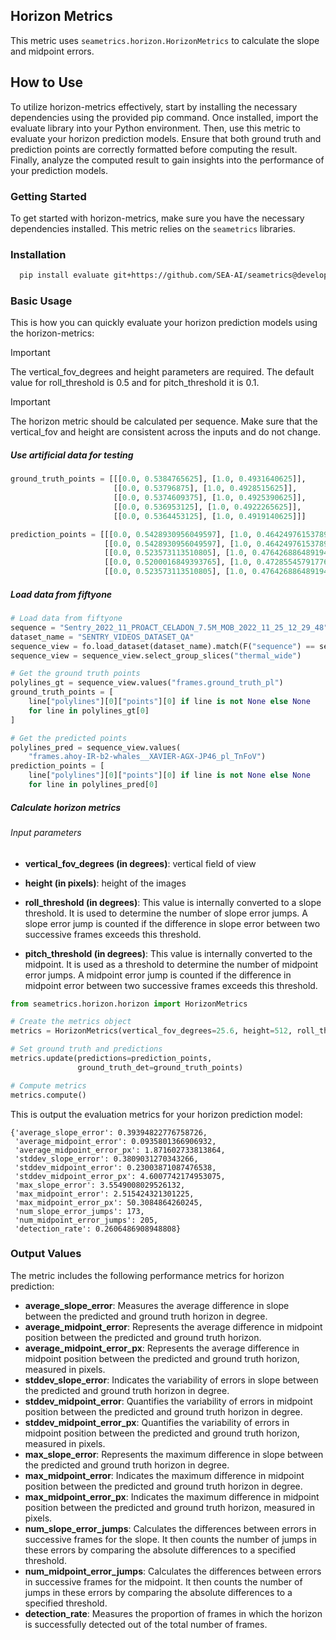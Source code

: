 ## Horizon Metrics

This metric uses `seametrics.horizon.HorizonMetrics` to calculate the slope and midpoint errors.

## How to Use

To utilize horizon-metrics effectively, start by installing the necessary dependencies using the provided pip command. Once installed, import the evaluate library into your Python environment. Then, use this metric to evaluate your horizon prediction models. Ensure that both ground truth and prediction points are correctly formatted before computing the result. Finally, analyze the computed result to gain insights into the performance of your prediction models.

### Getting Started

To get started with horizon-metrics, make sure you have the necessary dependencies installed. This metric relies on the `seametrics` libraries.

### Installation

```sh
  pip install evaluate git+https://github.com/SEA-AI/seametrics@develop
```

### Basic Usage

This is how you can quickly evaluate your horizon prediction models using the horizon-metrics:

> [!IMPORTANT]  
> The vertical_fov_degrees and height parameters are required. The default value for roll_threshold is 0.5 and for pitch_threshold it is 0.1.

> [!IMPORTANT]  
> The horizon metric should be calculated per sequence. Make sure that the vertical_fov and height are consistent across the inputs and do not change.

##### Use artificial data for testing

```python
ground_truth_points = [[[0.0, 0.5384765625], [1.0, 0.4931640625]],
                       [[0.0, 0.53796875], [1.0, 0.4928515625]],
                       [[0.0, 0.5374609375], [1.0, 0.4925390625]],
                       [[0.0, 0.536953125], [1.0, 0.4922265625]],
                       [[0.0, 0.5364453125], [1.0, 0.4919140625]]]

prediction_points = [[[0.0, 0.5428930956049597], [1.0, 0.4642497615378973]],
                     [[0.0, 0.5428930956049597], [1.0, 0.4642497615378973]],
                     [[0.0, 0.523573113510805], [1.0, 0.47642688648919496]],
                     [[0.0, 0.5200016849393765], [1.0, 0.4728554579177664]],
                     [[0.0, 0.523573113510805], [1.0, 0.47642688648919496]]]
```

##### Load data from fiftyone

```python
# Load data from fiftyone
sequence = "Sentry_2022_11_PROACT_CELADON_7.5M_MOB_2022_11_25_12_29_48"
dataset_name = "SENTRY_VIDEOS_DATASET_QA"
sequence_view = fo.load_dataset(dataset_name).match(F("sequence") == sequence)
sequence_view = sequence_view.select_group_slices("thermal_wide")

# Get the ground truth points
polylines_gt = sequence_view.values("frames.ground_truth_pl")
ground_truth_points = [
    line["polylines"][0]["points"][0] if line is not None else None
    for line in polylines_gt[0]
]

# Get the predicted points
polylines_pred = sequence_view.values(
    "frames.ahoy-IR-b2-whales__XAVIER-AGX-JP46_pl_TnFoV")
prediction_points = [
    line["polylines"][0]["points"][0] if line is not None else None
    for line in polylines_pred[0]
```

##### Calculate horizon metrics

###### Input parameters

- **vertical_fov_degrees (in degrees)**: vertical field of view
- **height (in pixels)**: height of the images
- **roll_threshold (in degrees)**: This value is internally converted to a slope threshold. It is used to determine the number of slope error jumps. A slope error jump is counted if the difference in slope error between two successive frames exceeds this threshold.

- **pitch_threshold (in degrees)**: This value is internally converted to the midpoint. It is used as a threshold to determine the number of midpoint error jumps. A midpoint error jump is counted if the difference in midpoint error between two successive frames exceeds this threshold.

```python
from seametrics.horizon.horizon import HorizonMetrics

# Create the metrics object
metrics = HorizonMetrics(vertical_fov_degrees=25.6, height=512, roll_threshold=0.5, pitch_threshold=0.1)

# Set ground truth and predictions
metrics.update(predictions=prediction_points,
               ground_truth_det=ground_truth_points)

# Compute metrics
metrics.compute()

```

This is output the evaluation metrics for your horizon prediction model:

```console
{'average_slope_error': 0.39394822776758726,
 'average_midpoint_error': 0.0935801366906932,
 'average_midpoint_error_px': 1.871602733813864,
 'stddev_slope_error': 0.3809031270343266,
 'stddev_midpoint_error': 0.23003871087476538,
 'stddev_midpoint_error_px': 4.6007742174953075,
 'max_slope_error': 3.5549008029526132,
 'max_midpoint_error': 2.515424321301225,
 'max_midpoint_error_px': 50.3084864260245,
 'num_slope_error_jumps': 173,
 'num_midpoint_error_jumps': 205,
 'detection_rate': 0.2606486908948808}
```

### Output Values

The metric includes the following performance metrics for horizon prediction:

- **average_slope_error**: Measures the average difference in slope between the predicted and ground truth horizon in degree.
- **average_midpoint_error**: Represents the average difference in midpoint position between the predicted and ground truth horizon.
- **average_midpoint_error_px**: Represents the average difference in midpoint position between the predicted and ground truth horizon, measured in pixels.
- **stddev_slope_error**: Indicates the variability of errors in slope between the predicted and ground truth horizon in degree.
- **stddev_midpoint_error**: Quantifies the variability of errors in midpoint position between the predicted and ground truth horizon in degree.
- **stddev_midpoint_error_px**: Quantifies the variability of errors in midpoint position between the predicted and ground truth horizon, measured in pixels.
- **max_slope_error**: Represents the maximum difference in slope between the predicted and ground truth horizon in degree.
- **max_midpoint_error**: Indicates the maximum difference in midpoint position between the predicted and ground truth horizon in degree.
- **max_midpoint_error_px**: Indicates the maximum difference in midpoint position between the predicted and ground truth horizon, measured in pixels.
- **num_slope_error_jumps**: Calculates the differences between errors in successive frames for the slope. It then counts the number of jumps in these errors by comparing the absolute differences to a specified threshold.
- **num_midpoint_error_jumps**: Calculates the differences between errors in successive frames for the midpoint. It then counts the number of jumps in these errors by comparing the absolute differences to a specified threshold.
- **detection_rate**: Measures the proportion of frames in which the horizon is successfully detected out of the total number of frames.
